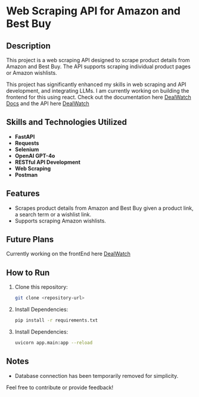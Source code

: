 # Web Scraping API for Amazon and Best Buy

## Description
This project is a web scraping API designed to scrape product details from Amazon and Best Buy. The API supports scraping individual product pages or Amazon wishlists. 

This project has significantly enhanced my skills in web scraping and API development, and integrating LLMs. I am currently working on building the frontend for this using react.
Check out the documentation here [DealWatch Docs](http://www.dealwatch.abdulhafizdada.com/docs) and the API here [DealWatch](http://www.dealwatch.abdulhafizdada.com/)

## Skills and Technologies Utilized
- **FastAPI**  
- **Requests**  
- **Selenium**
- **OpenAI GPT-4o**  
- **RESTful API Development**  
- **Web Scraping**  
- **Postman**

## Features
- Scrapes product details from Amazon and Best Buy given a product link, a search term or a wishlist link.
- Supports scraping Amazon wishlists.


## Future Plans
Currently working on the frontEnd here [DealWatch](https://www.github.com/haaffiiizzz/dealwatchfrontend)

## How to Run
1. Clone this repository:
   ```bash
   git clone <repository-url>
2. Install Dependencies:
   ```bash
   pip install -r requirements.txt
3. Install Dependencies:
   ```bash
   uvicorn app.main:app --reload

## Notes
- Database connection has been temporarily removed for simplicity.

Feel free to contribute or provide feedback!


